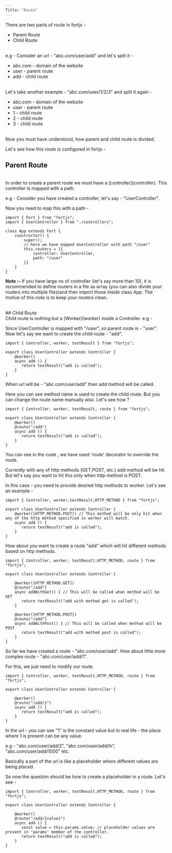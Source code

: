 ```yaml
---
Title: "Route"
---
```


There are two parts of route in fortjs - 

* Parent Route
* Child Route

<br>
e.g - Consider an url - "abc.com/user/add" and let's split it - 

* abc.com - domain of the website 
* user - parent route
* add - child route

<br>
Let's take another example - "abc.com/user/1/2/3" and split it again - 

* abc.com - domain of the website
* user - parent route
* 1 - child route
* 2 - child route
* 3 - child route 

<br>
Now you must have understood, how parent and child route is divided.

Let's see how this route is configured in fortjs - 

## Parent Route 

<br>
In order to create a parent route we must have a [controller](controller). This controller is mapped with a path.

e.g - Consider you have created a controller, let's say - "UserController".

Now you need to map this with a path - 

```
import { Fort } from "fortjs";
import { UserController } from "./controllers";

class App extends Fort {
    constructor() {
        super();
        // here we have mapped UserController with path "/user"
        this.routers = [{
            controller: UserController,
            path: "/user"
        }]
    }
}
```

**Note :-** If you have large no of controller (let's say more than 10), it is recommended to define routers in a file as array (you can also divide your routers into multiple files)and then import those inside class App. The motive of this note is to keep your routers clean.

<br>
## Child Route

<br>
Child route is nothing but a [Worker](worker) inside a Controller.
e.g - 

Since UserController is mapped with "/user", so parent route is - "user". Now let's say we want to create the child route - "add".

```
import { Controller, worker, textResult } from "fortjs";

export class UserController extends Controller {
    @worker()
    async add () {
       return textResult("add is called");
    }
}
```

When url will be - "abc.com/user/add" then add method will be called.

Here you can see method name is used to create the child route. But you can change the route name manually also. Let's see how ?

```
import { Controller, worker, textResult, route } from "fortjs";

export class UserController extends Controller {
    @worker()
    @route("/add")
    async add () {
       return textResult("add is called");
    }
}
```

You can see in the code , we have used 'route' decorator to override the route.

Currently with any of http methods (GET,POST, etc.) add method will be hit. But let's say you want to hit this only when http method is POST.

In this case - you need to provide desired http methods to worker. Let's see an example - 

```
import { Controller, worker,textResult,HTTP_METHOD } from "fortjs";

export class UserController extends Controller {
    @worker([HTTP_METHOD.POST]) // This method will be only hit when any of the http method specified in worker will match.
    async add () {
       return textResult("add is called");
    }
}
```

How about you want to create a route "add" which will hit different methods based on http methods.

```
import { Controller, worker, textResult,HTTP_METHOD, route } from "fortjs";

export class UserController extends Controller {
    
    @worker([HTTP_METHOD.GET])
    @route("/add")
    async addWithGet() { // This will be called when method will be GET
       return textResult("add with method get is called");
    }

    @worker([HTTP_METHOD.POST])
    @route("/add")
    async addWithPost() { // This will be called when method will be POST
       return textResult("add with method post is called");
    }
}
```

So far we have created a route - "abc.com/user/add". How about little more complex route - "abc.com/user/add/1". 

For this, we just need to modify our route.

```
import { Controller, worker, textResult,HTTP_METHOD, route } from "fortjs";

export class UserController extends Controller {
    
    @worker()
    @route("/add/1")
    async add () {
       return textResult("add is called");
    }
}
```

In the url - you can see "1" is the constant value but in real life - the place where 1 is present can be any value. 

e.g - "abc.com/user/add/2", "abc.com/user/add/hi", "abc.com/user/add/1000" etc.

Basically a part of the url is like a placeholder where different values are being placed.

So now the question should be how to create a placeholder in a route. Let's see - 

```
import { Controller, worker, textResult,HTTP_METHOD, route } from "fortjs";

export class UserController extends Controller {
    
    @worker()
    @route("/add/{value}")
    async add () {
       const value = this.params.value; // placeholder values are present in 'params' member of the controller.
       return textResult("add is called");
    }
}
```

